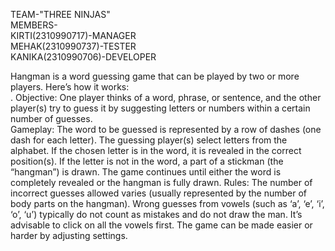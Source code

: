 TEAM-"THREE NINJAS"<br>
MEMBERS-<br>
KIRTI(2310990717)-MANAGER<br>
MEHAK(2310990737)-TESTER<br>
KANIKA(2310990706)-DEVELOPER<br>

Hangman is a word guessing game that can be played by two or more players. Here’s how it works:<br>
.
Objective: One player thinks of a word, phrase, or sentence, and the other player(s) try to guess it by suggesting letters or numbers within a certain number of guesses.<br>
Gameplay:
The word to be guessed is represented by a row of dashes (one dash for each letter).
The guessing player(s) select letters from the alphabet.
If the chosen letter is in the word, it is revealed in the correct position(s).
If the letter is not in the word, a part of a stickman (the “hangman”) is drawn.
The game continues until either the word is completely revealed or the hangman is fully drawn.
Rules:
The number of incorrect guesses allowed varies (usually represented by the number of body parts on the hangman).
Wrong guesses from vowels (such as ‘a’, ‘e’, ‘i’, ‘o’, ‘u’) typically do not count as mistakes and do not draw the man. It’s advisable to click on all the vowels first.
The game can be made easier or harder by adjusting settings.

